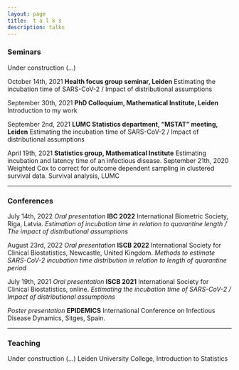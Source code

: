 ```yaml
---
layout: page
title:  t a l k s
description: talks
---
```


### Seminars
Under construction (...)

October 14th, 2021 **Health focus group seminar, Leiden** Estimating the incubation time of SARS-CoV-2 / Impact of distributional assumptions 

September 30th, 2021 **PhD Colloquium, Mathematical Institute, Leiden** Introduction to my work 

September 2nd, 2021	**LUMC Statistics department, “MSTAT” meeting, Leiden** Estimating the incubation time of SARS-CoV-2 / Impact of distributional assumptions

April 19th, 2021 **Statistics group, Mathematical Institute**	Estimating incubation and latency time of an infectious disease.
September 21th, 2020	Weighted Cox to correct for outcome dependent sampling in clustered survival data. Survival analysis, LUMC

---

### Conferences
July 14th, 2022	*Oral presentation* **IBC 2022** International Biometric Society, Riga, Latvia. 
*Estimation of incubation time in relation to quarantine length / The impact of distributional assumptions*

August 23rd, 2022	*Oral presentation* **ISCB 2022** International Society for Clinical Biostatistics, Newcastle, United Kingdom. 
*Methods to estimate SARS-CoV-2 incubation time distribution in relation to length of quarantine period*

July 19th, 2021	*Oral presentation* **ISCB 2021** International Society for Clinical Biostatistics, online. 
*Estimating the incubation time of SARS-CoV-2 / Impact of distributional assumptions*

*Poster presentation* **EPIDEMICS** International Conference on Infectious Disease Dynamics, Sitges, Spain.



---

### Teaching
Under construction (...)
Leiden University College, Introduction to Statistics


